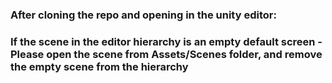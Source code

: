 ### After cloning the repo and opening in the unity editor:
### If the scene in the editor hierarchy is an empty default screen - Please open the scene from Assets/Scenes folder, and remove the empty scene from the hierarchy

